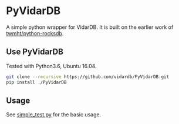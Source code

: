 # PyVidarDB

A simple python wrapper for VidarDB. It is built on the earlier work
of [twmht/python-rocksdb](https://github.com/twmht/python-rocksdb/tree/pybind11).

## Use PyVidarDB

Tested with Python3.6, Ubuntu 16.04.

```bash
git clone --recursive https://github.com/vidardb/PyVidarDB.git
pip install ./PyVidarDB
```

## Usage

See [simple_test.py](examples/simple_test.py) for the basic usage.
